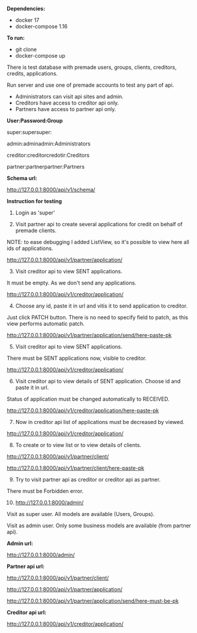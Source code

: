 **Dependencies:** 
- docker 17
- docker-compose 1.16

**To run:**
- git clone
- docker-compose up

There is test database with premade users, groups, clients, creditors, credits, applications. 

Run server and use one of premade accounts to test any part of api.

- Administrators can visit api sites and admin.
- Creditors have access to creditor api only.
- Partners have access to partner api only.

**User:Password:Group**

super:supersuper:

admin:adminadmin:Administrators

creditor:creditorcredotir:Creditors

partner:partnerpartner:Partners



**Schema url:**

http://127.0.0.1:8000/api/v1/schema/

**Instruction for testing**
1. Login as 'super'

2. Visit partner api to create several applications for credit on behalf of premade clients.

NOTE: to ease debugging I added ListView, so it's possible to view here all ids of applications.

http://127.0.0.1:8000/api/v1/partner/application/


3. Visit creditor api to view SENT applications. 

It must be empty. As we don't send any applications.

http://127.0.0.1:8000/api/v1/creditor/application/

4. Choose any id, paste it in url and vitis it to send application to creditor.

Just click PATCH button. There is no need to specify field to patch, as this view performs automatic patch.

http://127.0.0.1:8000/api/v1/partner/application/send/here-paste-pk

5. Visit creditor api to view SENT applications.

There must be SENT applications now, visible to creditor.

http://127.0.0.1:8000/api/v1/creditor/application/

6. Visit creditor api to view details of SENT application. Choose id and paste it in url.

Status of application must be changed automatically to RECEIVED.

http://127.0.0.1:8000/api/v1/creditor/application/here-paste-pk

7. Now in creditor api list of applications must be decreased by viewed.

http://127.0.0.1:8000/api/v1/creditor/application/

8. To create or to view list or to view details of clients. 

http://127.0.0.1:8000/api/v1/partner/client/

http://127.0.0.1:8000/api/v1/partner/client/here-paste-pk

9. Try to visit partner api as creditor or creditor api as partner.

There must be Forbidden error.

10. http://127.0.0.1:8000/admin/

Visit as super user. All models are available (Users, Groups).

Visit as admin user. Only some business models are available (from partner api).


**Admin url:**

http://127.0.0.1:8000/admin/

**Partner api url:**

http://127.0.0.1:8000/api/v1/partner/client/

http://127.0.0.1:8000/api/v1/partner/application/

http://127.0.0.1:8000/api/v1/partner/application/send/here-must-be-pk

**Creditor api url:**

http://127.0.0.1:8000/api/v1/creditor/application/
